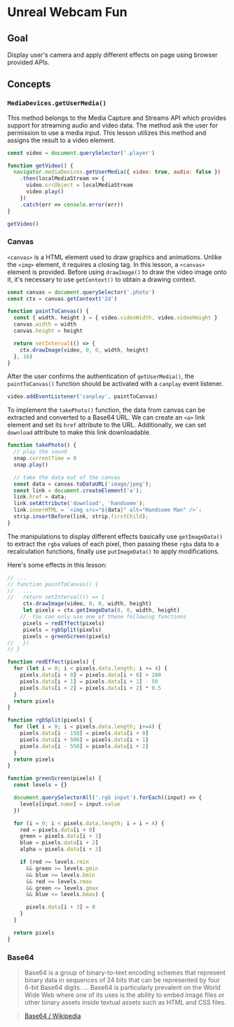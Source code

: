 # Unreal Webcam Fun

## Goal

Display user's camera and apply different effects on page using browser provided APIs.

## Concepts

### `MediaDevices.getUserMedia()`

This method belongs to the Media Capture and Streams API which provides support for streaming audio and video data. The method ask the user for permission to use a media input. This lesson utilizes this method and assigns the result to a video element.

```javascript
const video = document.querySelector('.player')

function getVideo() {
  navigator.mediaDevices.getUserMedia({ video: true, audio: false })
    .then(localMediaStream => {
      video.srcObject = localMediaStream
      video.play()
    })
    .catch(err => console.error(err))
}

getVideo()
```

### Canvas

`<canvas>` is a HTML element used to draw graphics and animations. Unlike the `<img>` element, it requires a closing tag. In this lesson, a `<canvas>` element is provided. Before using `drawImage()` to draw the video image onto it, it's necessary to use `getContext()` to obtain a drawing context.

```javascript
const canvas = document.querySelector('.photo')
const ctx = canvas.getContext('2d')

function paintToCanvas() {
  const { width, height } = { video.videoWidth, video.videoHeight }
  canvas.width = width
  canvas.height = height

  return setInterval(() => {
    ctx.drawImage(video, 0, 0, width, height)
  }, 16)
}
```

After the user confirms the authentication of `getUserMedia()`, the `paintToCanvas()` function should be activated with a `canplay` event listener.

```javascript
video.addEventListener('canplay', paintToCanvas)
```

To implement the `takePhoto()` function, the data from canvas can be extracted and converted to a Base64 URL. We can create an `<a>` link element and set its `href` attribute to the URL. Additionally, we can set `download` attribute to make this link downloadable.

```javascript
function takePhoto() {
  // play the sound
  snap.currentTime = 0
  snap.play()

  // take the data out of the canvas
  const data = canvas.toDataURL('image/jpeg');
  const link = document.createElement('a');
  link.href = data;
  link.setAttribute('download', 'handsome');
  link.innerHTML = `<img src="${data}" alt="Handsome Man" />`;
  strip.insertBefore(link, strip.firstChild);
}
```

The manipulations to display different effects basically use `getImageData()` to extract the `rgba` values of each pixel, then passing these `rgba` data to a recalculation functions, finally use `putImageData()` to apply modifications.

Here's some effects in this lesson:

```javascript
// ...
// function paintToCanvas() {
//   ...
//   return setInterval(() => {
     ctx.drawImage(video, 0, 0, width, height)
     let pixels = ctx.getImageData(0, 0, width, height)
    //  You can only use one of these following functions
     pixels = redEffect(pixels)
     pixels = rgbSplit(pixels)
     pixels = greenScreen(pixels)
//   })
// }

function redEffect(pixels) {
  for (let i = 0; i < pixels.data.length; i += 4) {
    pixels.data[i + 0] = pixels.data[i + 0] + 200
    pixels.data[i + 1] = pixels.data[i + 1] - 50
    pixels.data[i + 2] = pixels.data[i + 2] * 0.5
  }
  return pixels
}

function rgbSplit(pixels) {
  for (let i = 0; i < pixels.data.length; i+=4) {
    pixels.data[i - 150] = pixels.data[i + 0]
    pixels.data[i + 500] = pixels.data[i + 1]
    pixels.data[i - 550] = pixels.data[i + 2]
  }
  return pixels
}

function greenScreen(pixels) {
  const levels = {}

  document.querySelectorAll('.rgb input').forEach((input) => {
    levels[input.name] = input.value
  })

  for (i = 0; i < pixels.data.length; i = i + 4) {
    red = pixels.data[i + 0]
    green = pixels.data[i + 1]
    blue = pixels.data[i + 2]
    alpha = pixels.data[i + 3]

    if (red >= levels.rmin
      && green >= levels.gmin
      && blue >= levels.bmin
      && red <= levels.rmax
      && green <= levels.gmax
      && blue <= levels.bmax) {

      pixels.data[i + 3] = 0
    }
  }

  return pixels
}
```

### Base64

> Base64 is a group of binary-to-text encoding schemes that represent binary data in sequences of 24 bits that can be represented by four 6-bit Base64 digits. … Base64 is particularly prevalent on the World Wide Web where one of its uses is the ability to embed image files or other binary assets inside textual assets such as HTML and CSS files.

> [Base64 / Wikipedia](https://en.wikipedia.org/wiki/Base64)